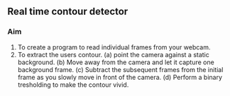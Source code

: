 ## Real time contour detector 
### Aim
1. To create a program to read individual frames from your webcam.
2. To extract the users contour.
(a) point the camera against a static background.
(b) Move away from the camera and let it capture one background frame.
(c) Subtract the subsequent frames from the initial frame as you slowly move in front of the camera.
(d) Perform a binary tresholding to make the contour vivid.



